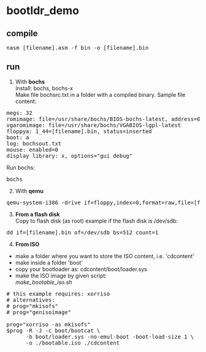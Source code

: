 # bootldr_demo

compile
-
<pre>
nasm [filename].asm -f bin -o [filename].bin
</pre>
run
-
1) With <b>bochs</b></br>
Install: bochs, bochs-x </br>
Make file bochsrc.txt in a folder with a compiled binary. Sample file content:</br>
<pre>
megs: 32
romimage: file=/usr/share/bochs/BIOS-bochs-latest, address=0xfffe0000
vgaromimage: file=/usr/share/bochs/VGABIOS-lgpl-latest
floppya: 1_44=[filename].bin, status=inserted
boot: a
log: bochsout.txt
mouse: enabled=0
display_library: x, options="gui_debug"
</pre>
Run bochs:</br>
<pre>
bochs
</pre>
2) With <b>qemu</b></br>
<pre>
qemu-system-i386 -drive if=floppy,index=0,format=raw,file=[filename].bin
</pre>
3) <b>From a flash disk</b></br>
Copy to flash disk (as root)
example if the flash disk is /dev/sdb:
<pre>
dd if=[filename].bin of=/dev/sdb bs=512 count=1
</pre>
4) <b>From ISO</b></br>
- make a folder where you want to store the ISO content, i.e. 'cdcontent'
- make inside a folder 'boot'
- copy your bootloader as: cdcontent/boot/loader.sys
- make the ISO image by given script:<br/>
<i>make_bootable_iso.sh</i>

<pre>
# this example requires: xorriso
# alternatives:
# prog="mkisofs"
# prog="genisoimage"

prog="xorriso -as mkisofs"
$prog -R -J -c boot/bootcat \
      -b boot/loader.sys -no-emul-boot -boot-load-size 1 \
      -o ./bootable.iso ./cdcontent
</pre>
